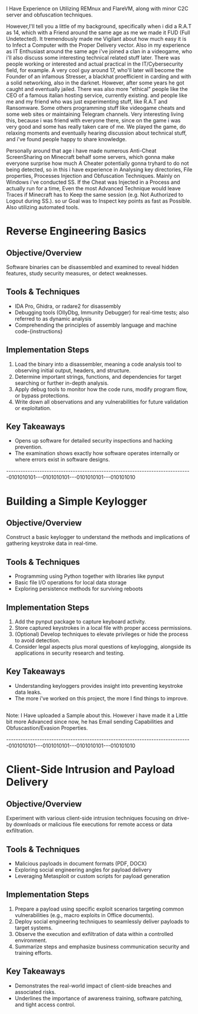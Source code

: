 I Have Experience on Utilizing REMnux and FlareVM, along with minor C2C server and obfuscation techniques.

However,I'll tell you a little of my background, specifically when i did a R.A.T as 14, which with a Friend around the same age as me
we made it FUD (Full Undetected). It tremendously made me Vigilant about how much easy it is to Infect a Computer with the Proper Delivery vector.
Also in my experience as IT Enthusiast around the same age i've joined a clan in a videogame, who i'll also discuss some interesting technical related stuff later. 
There was people working or interested and actual practical in the IT/Cybersecurity field, for example. A very cool guy around 17, who'll later will become the Founder of an infamous Stresser, a blackhat proefficient in carding and with a solid networking, also in the darknet. However, after some years he got caught and eventually jailed.
There was also more "ethical" people like the CEO of a famous italian hosting service, currently existing. and people like me and my friend who was just experimenting stuff, like R.A.T and Ransomware.
Some others programming stuff like videogame cheats and some web sites or maintaining Telegram channels.
Very interesting living this, because i was friend with everyone there, since on the game i was very good and some has really taken care of me.
We played the game, do relaxing moments and eventually hearing discussion about technical stuff, and i've found people happy to share knowledge.

Personally around that age i have made numerous Anti-Cheat ScreenSharing on Minecraft behalf some servers, which gonna make everyone surprise how much 
A Cheater potentially gonna tryhard to do not being detected, so in this i have experience in Analysing key directories, File properties, Processes Injection and Obfuscation Techniques. 
Mainly on Windows i've conducted SS.
If the Cheat was Injected in a Process and actually run for a time, Even the most Advanced Technique would leave Traces if Minecraft has to Keep the same session (e.g. Not Authorized to Logout during SS.).
so ur Goal was to Inspect key points as fast as Possible. Also utilizing automated tools.



# Reverse Engineering Basics

## Objective/Overview

Software binaries can be disassembled and examined to reveal hidden features, study security measures, or detect weaknesses.

## Tools & Techniques

- IDA Pro, Ghidra, or radare2 for disassembly
- Debugging tools (OllyDbg, Immunity Debugger) for real-time tests; also referred to as dynamic analysis
- Comprehending the principles of assembly language and machine code-{instructions}

## Implementation Steps

1. Load the binary into a disassembler, meaning a code analysis tool to observing initial output, headers, and structure.
2. Determine important strings, functions, and dependencies for target searching or further in-depth analysis.
3. Apply debug tools to monitor how the code runs, modify program flow, or bypass protections.
4. Write down all observations and any vulnerabilities for future validation or exploitation.

## Key Takeaways

- Opens up software for detailed security inspections and hacking prevention.
- The examination shows exactly how software operates internally or where errors exist in software designs.

------------------------------------------------------------------------------0101010101---0101010101---0101010101---010101010
# Building a Simple Keylogger

## Objective/Overview
Construct a basic keylogger to understand the methods and implications of gathering keystroke data in real-time.

## Tools & Techniques

- Programming using Python together with libraries like pynput
- Basic file I/O operations for local data storage 
- Exploring persistence methods for surviving reboots

## Implementation Steps
1. Add the pynput package to capture keyboard activity.
2. Store captured keystrokes in a local file with proper access permissions.
3. (Optional) Develop techniques to elevate privileges or hide the process to avoid detection.
4. Consider legal aspects plus moral questions of keylogging, alongside its applications in security research and testing.

## Key Takeaways

- Understanding keyloggers provides insight into preventing keystroke data leaks.
- The more i've worked on this project, the more I find things to improve.

##

Note: I Have uploaded a Sample about this. However i have made it a Little bit more Advanced since now, he has Email sending Capabilities and Obfuscastion/Evasion Properties.

------------------------------------------------------------------------------0101010101---0101010101---0101010101---010101010
# Client-Side Intrusion and Payload Delivery

## Objective/Overview

Experiment with various client-side intrusion techniques focusing on drive-by downloads or malicious file executions for remote access or data exfiltration.

## Tools & Techniques
- Malicious payloads in document formats (PDF, DOCX)
- Exploring social engineering angles for payload delivery
- Leveraging Metasploit or custom scripts for payload generation

## Implementation Steps
1. Prepare a payload using specific exploit scenarios targeting common vulnerabilities (e.g., macro exploits in Office documents).
2. Deploy social engineering techniques to seamlessly deliver payloads to target systems.
3. Observe the execution and exfiltration of data within a controlled environment.
4. Summarize steps and emphasize business communication security and training efforts.
   
## Key Takeaways
- Demonstrates the real-world impact of client-side breaches and associated risks.
- Underlines the importance of awareness training, software patching, and tight access control.
